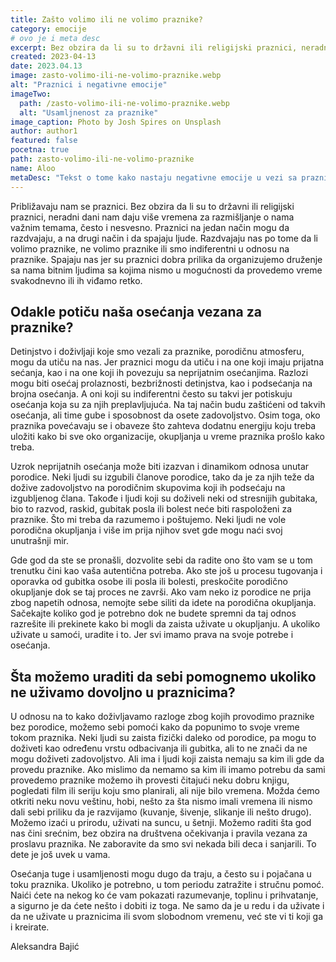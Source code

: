 ```yaml
---
title: Zašto volimo ili ne volimo praznike?
category: emocije
# ovo je i meta desc
excerpt: Bez obzira da li su to državni ili religijski praznici, neradni dani nam daju više vremena za razmišljanje...
created: 2023-04-13
date: 2023.04.13
image: zasto-volimo-ili-ne-volimo-praznike.webp
alt: "Praznici i negativne emocije"
imageTwo:
  path: /zasto-volimo-ili-ne-volimo-praznike.webp
  alt: "Usamljnenost za praznike"
image_caption: Photo by Josh Spires on Unsplash
author: author1
featured: false
pocetna: true
path: zasto-volimo-ili-ne-volimo-praznike
name: Aloo
metaDesc: "Tekst o tome kako nastaju negativne emocije u vezi sa praznicima i kako odeđene osobe to doživljavaju, a takođe i mali saveti kako prebroditi takve emocije i kako se ponašati ukoliko ne uživamo u praznicima."
---
```


Približavaju nam se praznici. Bez obzira da li su to državni ili religijski praznici, neradni dani nam daju više vremena za razmišljanje o nama važnim temama, često i nesvesno. Praznici na jedan način mogu da razdvajaju, a na drugi način i da  spajaju ljude. Razdvajaju nas po tome da li volimo praznike, ne volimo praznike ili smo indiferentni u odnosu na praznike. Spajaju nas jer su praznici dobra prilika da organizujemo druženje sa nama bitnim ljudima sa kojima nismo u mogućnosti da provedemo vreme svakodnevno ili ih viđamo retko. 
 
## Odakle potiču  naša osećanja vezana za praznike?

Detinjstvo i doživljaji koje smo vezali za praznike, porodičnu atmosferu, mogu da utiču na nas. Jer praznici mogu da utiču i na one koji imaju prijatna sećanja, kao i na one koji ih povezuju sa neprijatnim osećanjima. Razlozi mogu biti osećaj prolaznosti, bezbrižnosti detinjstva, kao i podsećanja na brojna osećanja. A oni koji su indiferentni često su takvi jer  potiskuju osećanja koja su za njih preplavljujuća. Na taj način budu zaštićeni od takvih osećanja, ali time gube i sposobnost da osete zadovoljstvo. Osim toga, oko praznika povećavaju se i obaveze što zahteva dodatnu energiju koju treba uložiti kako bi sve oko organizacije, okupljanja u vreme praznika prošlo kako treba. 

Uzrok neprijatnih osećanja može biti izazvan i dinamikom odnosa unutar porodice. Neki ljudi su izgubili članove porodice, tako da je za njih teže da dožive zadovoljstvo na porodičnim skupovima koji ih podsećaju na izgubljenog člana. Takođe i ljudi koji su doživeli neki od stresnijih gubitaka, bio to razvod, raskid, gubitak posla ili bolest neće biti raspoloženi za praznike. Što mi treba da razumemo i poštujemo. Neki ljudi ne vole porodična okupljanja i više im prija njihov svet gde mogu naći svoj unutrašnji mir. 

Gde god da ste se pronašli, dozvolite sebi da radite ono što vam se u tom trenutku čini kao vaša autentična potreba. Ako ste još u procesu tugovanja i oporavka od gubitka osobe ili posla ili bolesti, preskočite porodično okupljanje dok se taj proces ne završi. Ako vam neko iz porodice ne prija zbog napetih odnosa, nemojte sebe siliti da idete na porodična okupljanja. Sačekajte koliko god je potrebno  dok ne budete spremni da taj odnos razrešite ili prekinete kako bi mogli da zaista uživate u okupljanju. A ukoliko uživate u samoći, uradite i to. Jer svi imamo prava na svoje potrebe i osećanja.

## Šta možemo uraditi da sebi pomognemo ukoliko ne uživamo dovoljno u praznicima?

U odnosu na to kako doživljavamo razloge zbog kojih provodimo praznike bez porodice, možemo sebi pomoći kako da popunimo to svoje vreme tokom praznika. Neki ljudi su zaista fizički daleko od porodice, pa mogu to doživeti kao određenu vrstu odbacivanja ili gubitka, ali to ne znači da ne mogu doživeti zadovoljstvo. Ali ima i ljudi koji zaista nemaju sa kim ili gde da provedu praznike. Ako mislimo da nemamo sa kim ili imamo potrebu da sami provedemo praznike možemo ih provesti čitajući neku dobru knjigu, pogledati film ili seriju koju smo planirali, ali nije bilo vremena. Možda ćemo otkriti neku novu veštinu, hobi, nešto za šta nismo imali vremena ili nismo dali sebi priliku da je razvijamo (kuvanje, šivenje, slikanje  ili  nešto drugo). Možemo izaći u prirodu, uživati  na suncu, u šetnji. Možemo raditi šta god nas čini srećnim, bez obzira na društvena očekivanja i pravila vezana za proslavu praznika. Ne zaboravite da smo svi nekada bili deca i sanjarili. To dete je još uvek u vama.  

Osećanja tuge i usamljenosti mogu dugo da traju, a često su i pojačana u toku praznika. Ukoliko je potrebno, u tom periodu zatražite i stručnu pomoć. Naići ćete na nekog ko će vam pokazati razumevanje, toplinu i prihvatanje, a sigurno je da ćete nešto i dobiti iz toga. Ne samo da je u redu i da uživate i da ne uživate u praznicima ili svom slobodnom vremenu, već ste vi ti koji ga i kreirate. 

Aleksandra Bajić
